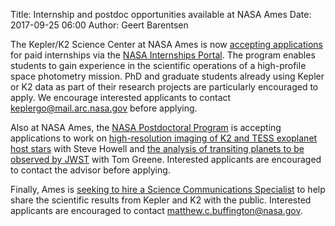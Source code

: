 Title: Internship and postdoc opportunities available at NASA Ames
Date: 2017-09-25 06:00
Author: Geert Barentsen

The Kepler/K2 Science Center at NASA Ames is now
[accepting applications](https://intern.nasa.gov/ossi/web/public/guest/searchOpps/index.cfm?solarAction=view&id=28643)
for paid internships via the
[NASA Internships Portal](https://intern.nasa.gov/ossi/web/public/guest/searchOpps/index.cfm?solarAction=view&id=28643).
The program enables students to gain experience in the scientific operations
of a high-profile space photometry mission.
PhD and graduate students already using Kepler or K2 data
as part of their research projects are particularly encouraged to apply.
We encourage interested applicants to contact [keplergo@mail.arc.nasa.gov](keplergo@mail.arc.nasa.gov) before applying.

Also at NASA Ames, the [NASA Postdoctoral Program](https://npp.usra.edu/)
is accepting applications to work on
[high-resolution imaging of K2 and TESS exoplanet host stars](https://npp.usra.edu/opportunities/details/?ro=19108) with Steve Howell
and [the analysis of transiting planets to be observed by JWST](https://npp.usra.edu/opportunities/details/?ro=19114) with Tom Greene.
Interested applicants are encouraged to contact the advisor before applying.

Finally, Ames is [seeking to hire a Science Communications Specialist](http://careers.wyle.com/Careers.aspx?adata=EJ9Cwu81RisGA9ZgegJEfwh/DFp9S21x2oWwa19HSD4AgOR/uDwLeFeFcBjShgcbWzilw8aC6TiZD2KFaoI0lDQHt6mzLr7Qwi9nijjbJvXaQSzR82YqUT2zBDuciHD//pccHeH7HmVCPXBvTAXmvVPS6RtCFNR3aZlydZDgGwLB4dXkgmKZFOSYllVp%2Bz1kWyB5Gsw72kGRuZ4pVLeZLxY%3D)
to help share the scientific results from Kepler and K2 with the public.
Interested applicants are encouraged to contact [matthew.c.buffington@nasa.gov](mailto:matthew.c.buffington@nasa.gov).
